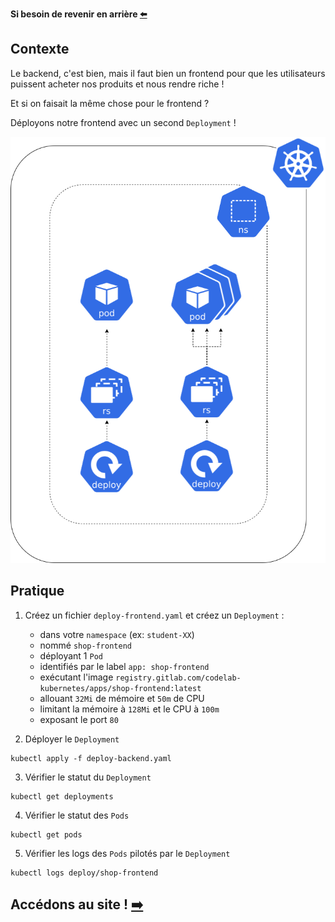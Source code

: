 **Si besoin de revenir en arrière [⬅️](../02-backend-deployment/README.md)**

## Contexte

Le backend, c'est bien, mais il faut bien un frontend pour que les utilisateurs puissent acheter nos produits et nous rendre riche !  

Et si on faisait la même chose pour le frontend ?  

Déployons notre frontend avec un second `Deployment` !  

![Schéma de l'etape 3](../assets/schema-kube-codelab-etape-3.png)

## Pratique

1) Créez un fichier `deploy-frontend.yaml` et créez un `Deployment` :
    * dans votre `namespace` (ex: `student-XX`)
    * nommé `shop-frontend`
    * déployant 1 `Pod`
    * identifiés par le label `app: shop-frontend`
    * exécutant l'image `registry.gitlab.com/codelab-kubernetes/apps/shop-frontend:latest`
    * allouant `32Mi` de mémoire et `50m` de CPU
    * limitant la mémoire à `128Mi` et le CPU à `100m`
    * exposant le port `80`  


2) Déployer le `Deployment`
```shell
kubectl apply -f deploy-backend.yaml
```

3) Vérifier le statut du `Deployment`
```shell
kubectl get deployments
```

4) Vérifier le statut des `Pods`
```shell
kubectl get pods
```

5) Vérifier les logs des `Pods` pilotés par le `Deployment`
```shell
kubectl logs deploy/shop-frontend
```

## Accédons au site ! [➡️](../04-exposition/README.md)
